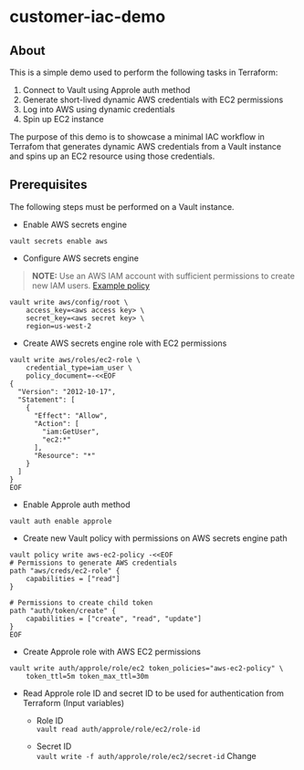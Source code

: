 # customer-iac-demo
## About
This is a simple demo used to perform the following tasks in Terraform:

1. Connect to Vault using Approle auth method
2. Generate short-lived dynamic AWS credentials with EC2 permissions
3. Log into AWS using dynamic credentials
4. Spin up EC2 instance

The purpose of this demo is to showcase a minimal IAC workflow in Terrafom that generates dynamic AWS credentials from a Vault instance and spins up an EC2 resource using those credentials.

## Prerequisites
The following steps must be performed on a Vault instance.

- Enable AWS secrets engine

`vault secrets enable aws`

- Configure AWS secrets engine  
>**NOTE:** Use an AWS IAM account with sufficient permissions to create new IAM users. [Example policy](https://developer.hashicorp.com/vault/docs/secrets/aws#example-iam-policy-for-vault)
```
vault write aws/config/root \
    access_key=<aws access key> \
    secret_key=<aws secret key> \
    region=us-west-2
```
- Create AWS secrets engine role with EC2 permissions
```
vault write aws/roles/ec2-role \
    credential_type=iam_user \
    policy_document=-<<EOF
{
  "Version": "2012-10-17",
  "Statement": [
    {
      "Effect": "Allow",
      "Action": [
        "iam:GetUser",
        "ec2:*"
      ],
      "Resource": "*"
    }
  ]
}
EOF
```
- Enable Approle auth method

`vault auth enable approle`

- Create new Vault policy with permissions on AWS secrets engine path
```
vault policy write aws-ec2-policy -<<EOF
# Permissions to generate AWS credentials
path "aws/creds/ec2-role" {
    capabilities = ["read"]
}

# Permissions to create child token
path "auth/token/create" {
    capabilities = ["create", "read", "update"]
}
EOF
```
- Create Approle role with AWS EC2 permissions
```
vault write auth/approle/role/ec2 token_policies="aws-ec2-policy" \
    token_ttl=5m token_max_ttl=30m
```
- Read Approle role ID and secret ID to be used for authentication from Terraform (Input variables)
  - Role ID  
    `vault read auth/approle/role/ec2/role-id`

  - Secret ID  
    `vault write -f auth/approle/role/ec2/secret-id`
Change
